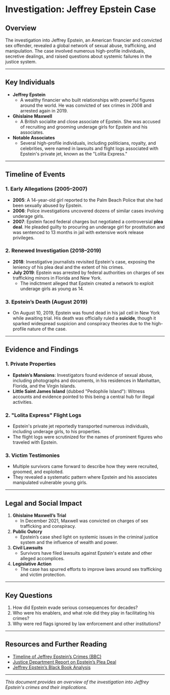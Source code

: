 # Investigation: Jeffrey Epstein Case

## Overview
The investigation into Jeffrey Epstein, an American financier and convicted sex offender, revealed a global network of sexual abuse, trafficking, and manipulation. The case involved numerous high-profile individuals, secretive dealings, and raised questions about systemic failures in the justice system.

---

## Key Individuals
- **Jeffrey Epstein**  
  - A wealthy financier who built relationships with powerful figures around the world. He was convicted of sex crimes in 2008 and arrested again in 2019.
- **Ghislaine Maxwell**  
  - A British socialite and close associate of Epstein. She was accused of recruiting and grooming underage girls for Epstein and his associates.
- **Notable Associates**  
  - Several high-profile individuals, including politicians, royalty, and celebrities, were named in lawsuits and flight logs associated with Epstein's private jet, known as the "Lolita Express."

---

## Timeline of Events

### 1. Early Allegations (2005–2007)
- **2005**: A 14-year-old girl reported to the Palm Beach Police that she had been sexually abused by Epstein.
- **2006**: Police investigations uncovered dozens of similar cases involving underage girls.
- **2007**: Epstein faced federal charges but negotiated a controversial **plea deal**. He pleaded guilty to procuring an underage girl for prostitution and was sentenced to 13 months in jail with extensive work release privileges.

### 2. Renewed Investigation (2018–2019)
- **2018**: Investigative journalists revisited Epstein's case, exposing the leniency of his plea deal and the extent of his crimes.
- **July 2019**: Epstein was arrested by federal authorities on charges of sex trafficking minors in Florida and New York.
  - The indictment alleged that Epstein created a network to exploit underage girls as young as 14.

### 3. Epstein’s Death (August 2019)
- On August 10, 2019, Epstein was found dead in his jail cell in New York while awaiting trial. His death was officially ruled a **suicide**, though it sparked widespread suspicion and conspiracy theories due to the high-profile nature of the case.

---

## Evidence and Findings
### 1. Private Properties
- **Epstein’s Mansions**: Investigators found evidence of sexual abuse, including photographs and documents, in his residences in Manhattan, Florida, and the Virgin Islands.
- **Little Saint James Island** (dubbed "Pedophile Island"): Witness accounts and evidence pointed to this being a central hub for illegal activities.

### 2. "Lolita Express" Flight Logs
- Epstein's private jet reportedly transported numerous individuals, including underage girls, to his properties.
- The flight logs were scrutinized for the names of prominent figures who traveled with Epstein.

### 3. Victim Testimonies
- Multiple survivors came forward to describe how they were recruited, groomed, and exploited.  
- They revealed a systematic pattern where Epstein and his associates manipulated vulnerable young girls.

---

## Legal and Social Impact
1. **Ghislaine Maxwell’s Trial**  
   - In December 2021, Maxwell was convicted on charges of sex trafficking and conspiracy.
2. **Public Outcry**  
   - Epstein’s case shed light on systemic issues in the criminal justice system and the influence of wealth and power.
3. **Civil Lawsuits**  
   - Survivors have filed lawsuits against Epstein's estate and other alleged accomplices.
4. **Legislative Action**  
   - The case has spurred efforts to improve laws around sex trafficking and victim protection.

---

## Key Questions
1. How did Epstein evade serious consequences for decades?  
2. Who were his enablers, and what role did they play in facilitating his crimes?  
3. Why were red flags ignored by law enforcement and other institutions?  

---

## Resources and Further Reading
- [Timeline of Jeffrey Epstein’s Crimes (BBC)](https://www.bbc.com/news/world-us-canada-49049385)
- [Justice Department Report on Epstein’s Plea Deal](https://www.justice.gov/)
- [Jeffrey Epstein’s Black Book Analysis](https://www.documentcloud.org/documents/)

---

*This document provides an overview of the investigation into Jeffrey Epstein's crimes and their implications.*
